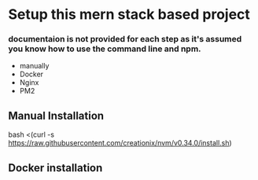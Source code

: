 # Setup this mern stack based project 
### documentaion is not  provided for each step as it's assumed you know how to use the command line and npm.
- manually 
- Docker
- Nginx
- PM2 

## Manual Installation
bash <(curl -s https://raw.githubusercontent.com/creationix/nvm/v0.34.0/install.sh)




## Docker installation 

